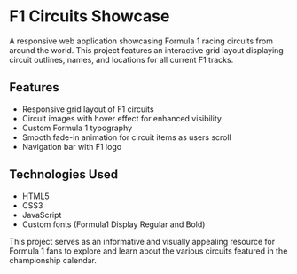 # F1 Circuits Showcase

A responsive web application showcasing Formula 1 racing circuits from around the world. This project features an interactive grid layout displaying circuit outlines, names, and locations for all current F1 tracks.

## Features

- Responsive grid layout of F1 circuits
- Circuit images with hover effect for enhanced visibility
- Custom Formula 1 typography
- Smooth fade-in animation for circuit items as users scroll
- Navigation bar with F1 logo

## Technologies Used

- HTML5
- CSS3
- JavaScript
- Custom fonts (Formula1 Display Regular and Bold)

This project serves as an informative and visually appealing resource for Formula 1 fans to explore and learn about the various circuits featured in the championship calendar.
